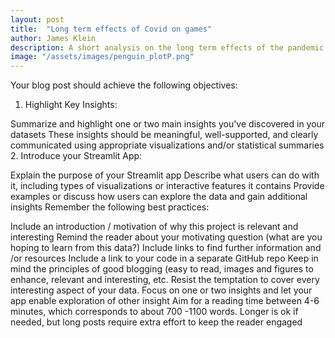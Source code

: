 ```yaml
---
layout: post
title:  "Long term effects of Covid on games"
author: James Klein
description: A short analysis on the long term effects of the pandemic on the gaming industry
image: "/assets/images/penguin_plotP.png"
---
```


Your blog post should achieve the following objectives:

1. Highlight Key Insights: 

Summarize and highlight one or two main insights you've discovered in your datasets 
These insights should be meaningful, well-supported, and clearly communicated using appropriate visualizations and/or statistical summaries
2. Introduce your Streamlit App: 

Explain the purpose of your Streamlit app
Describe what users can do with it, including types of visualizations or interactive features it contains
Provide examples or discuss how users can explore the data and gain additional insights 
Remember the following best practices: 

Include an introduction / motivation of why this project is relevant and interesting
Remind the reader about your motivating question (what are you hoping to learn from this data?)
Include links to find further information and /or resources
Include a link to your code in a separate GitHub repo
Keep in mind the principles of good blogging (easy to read, images and figures to enhance, relevant and interesting, etc.
Resist the temptation to cover every interesting aspect of your data.  Focus on one or two insights and let your app enable exploration of other insight
Aim for a reading time between 4-6 minutes, which corresponds to about 700 -1100 words.
Longer is ok if needed, but long posts require extra effort to keep the reader engaged
